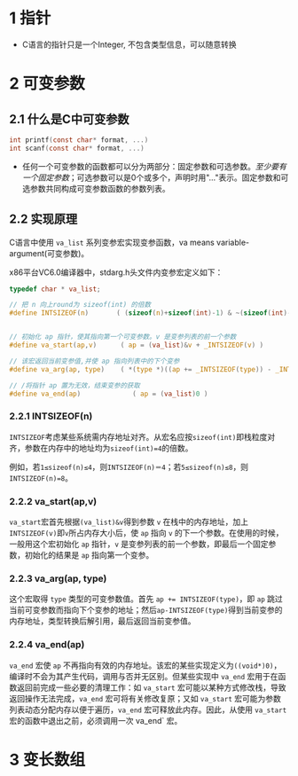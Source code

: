 # 1 指针

- C语言的指针只是一个Integer, 不包含类型信息，可以随意转换


# 2 可变参数


## 2.1 什么是C中可变参数

```c
int printf(const char* format, ...)
int scanf(const char* format, ...)
```

- 任何一个可变参数的函数都可以分为两部分：固定参数和可选参数。*至少要有一个固定参数*；可选参数可以是0个或多个，声明时用"…"表示。固定参数和可选参数[]()共同构成可变参数函数的参数列表。

## 2.2 实现原理

C语言中使用 `va_list` 系列变参宏实现变参函数，va means variable-argument(可变参数)。


x86平台VC6.0编译器中，stdarg.h头文件内变参宏定义如下：
```c
typedef char * va_list;

// 把 n 向上round为 sizeof(int) 的倍数
#define INTSIZEOF(n)       ( (sizeof(n)+sizeof(int)-1) & ~(sizeof(int)-1) )


// 初始化 ap 指针，使其指向第一个可变参数。v 是变参列表的前一个参数
#define va_start(ap,v)      ( ap = (va_list)&v + _INTSIZEOF(v) )

// 该宏返回当前变参值,并使 ap 指向列表中的下个变参
#define va_arg(ap, type)    ( *(type *)((ap += _INTSIZEOF(type)) - _INTSIZEOF(type)) )

// /将指针 ap 置为无效，结束变参的获取
#define va_end(ap)             ( ap = (va_list)0 )
```


### 2.2.1 INTSIZEOF(n)
`INTSIZEOF`考虑某些系统需内存地址对齐。从宏名应按`sizeof(int)`即栈粒度对齐，参数在内存中的地址均为`sizeof(int)=4`的倍数。

例如，若`1≤sizeof(n)≤4`，则`INTSIZEOF(n)＝4`；若`5≤sizeof(n)≤8`，则`INTSIZEOF(n)=8`。


### 2.2.2 va_start(ap,v)
`va_start`宏首先根据`(va_list)&v`得到参数 `v` 在栈中的内存地址，加上`INTSIZEOF(v)`即`v`所占内存大小后，使 `ap` 指向 `v` 的下一个参数。在使用的时候，一般用这个宏初始化 `ap` 指针，`v` 是变参列表的前一个参数，即最后一个固定参数，初始化的结果是 `ap` 指向第一个变参。

### 2.2.3 va_arg(ap, type)
这个宏取得 `type` 类型的可变参数值。首先 `ap += INTSIZEOF(type)`，即 `ap` 跳过当前可变参数而指向下个变参的地址；然后`ap-INTSIZEOF(type)`得到当前变参的内存地址，类型转换后解引用，最后返回当前变参值。

### 2.2.4 va_end(ap)

`va_end` 宏使 `ap` 不再指向有效的内存地址。该宏的某些实现定义为`((void*)0)`，编译时不会为其产生代码，调用与否并无区别。但某些实现中 `va_end` 宏用于在函数返回前完成一些必要的清理工作：如 `va_start` 宏可能以某种方式修改栈，导致返回操作无法完成，`va_end` 宏可将有关修改复原；又如 `va_start` 宏可能为参数列表动态分配内存以便于遍历，`va_end` 宏可释放此内存。因此，从使用 `va_start` 宏的函数中退出之前，必须调用一次 va_end` 宏。



# 3 变长数组





